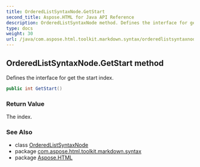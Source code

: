```yaml
---
title: OrderedListSyntaxNode.GetStart
second_title: Aspose.HTML for Java API Reference
description: OrderedListSyntaxNode method. Defines the interface for get the start index
type: docs
weight: 30
url: /java/com.aspose.html.toolkit.markdown.syntax/orderedlistsyntaxnode/getstart/
---
```

## OrderedListSyntaxNode.GetStart method

Defines the interface for get the start index.

```java
public int GetStart()
```

### Return Value

The index.

### See Also

* class [OrderedListSyntaxNode](../)
* package [com.aspose.html.toolkit.markdown.syntax](../../orderedlistsyntaxnode/)
* package [Aspose.HTML](../../../)
